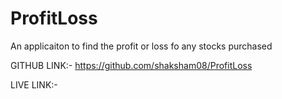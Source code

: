# ProfitLoss

An applicaiton to find the profit or loss fo any stocks purchased

GITHUB LINK:- https://github.com/shaksham08/ProfitLoss

LIVE LINK:- 